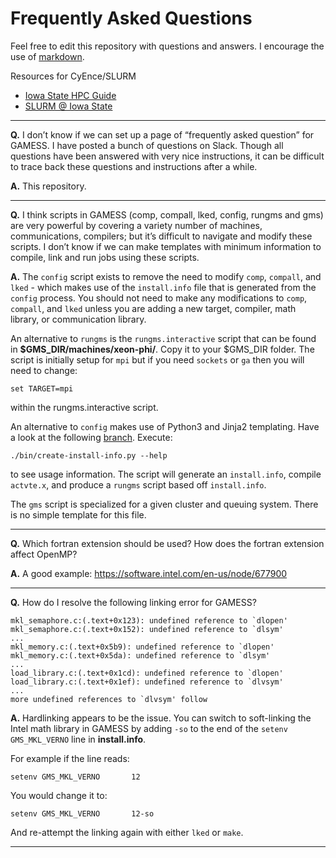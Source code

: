 # Frequently Asked Questions

Feel free to edit this repository with questions and answers. I encourage the use of [markdown](https://github.com/adam-p/markdown-here/wiki/Markdown-Cheatsheet).

Resources for CyEnce/SLURM

*  [Iowa State HPC Guide](https://www.hpc.iastate.edu/guides)
*  [SLURM @ Iowa State](https://www.hpc.iastate.edu/sites/default/files/uploads/HPCHowTo/2018%20April%2011%20How%20to%20Use%20Condo-CyEnce.pdf )

----

**Q.**  I don’t know if we can set up a page of “frequently asked question” for GAMESS. I have posted a bunch of questions on Slack. Though all questions have been answered with very nice instructions, it can be difficult to trace back these questions and instructions after a while.

**A.**  This repository.

----

**Q.**  I think scripts in GAMESS (comp, compall, lked, config, rungms and gms) are very powerful by covering a variety number of machines, communications, compilers; but it’s difficult to navigate and modify these scripts. I don’t know if we can make templates with minimum information to compile, link and run jobs using these scripts.

**A.**  The `config` script exists to remove the need to modify `comp`, `compall`, and `lked` - which makes use of the `install.info` file that is generated from the `config` process.  You should not need to make any modifications to `comp`, `compall`, and `lked` unless you are adding a new target, compiler, math library, or communication library.

   An alternative to `rungms` is the `rungms.interactive` script that can be found in **$GMS_DIR/machines/xeon-phi/**. Copy it to your $GMS_DIR folder. The script is initially setup for `mpi` but if you need `sockets` or `ga` then you will need to change:

`set TARGET=mpi`

within the rungms.interactive script.

An alternative to `config` makes use of Python3 and Jinja2 templating. Have a look at the following [branch](https://github.com/gms-bbg/gamess/tree/saromleang/jinja-templating). Execute:

`./bin/create-install-info.py --help`

to see usage information.  The script will generate an `install.info`, compile `actvte.x`, and produce a `rungms` script based off `install.info`.

The `gms` script is specialized for a given cluster and queuing system. There is no simple template for this file.

----

**Q.**  Which fortran extension should be used? How does the fortran extension affect OpenMP?

**A.**  A good example: https://software.intel.com/en-us/node/677900

----
**Q.**  How do I resolve the following linking error for GAMESS?
```
mkl_semaphore.c:(.text+0x123): undefined reference to `dlopen'
mkl_semaphore.c:(.text+0x152): undefined reference to `dlsym'
...
mkl_memory.c:(.text+0x5b9): undefined reference to `dlopen'
mkl_memory.c:(.text+0x5da): undefined reference to `dlsym'
...
load_library.c:(.text+0x1cd): undefined reference to `dlopen'
load_library.c:(.text+0x1ef): undefined reference to `dlvsym'
...
more undefined references to `dlvsym' follow
```

**A.**  Hardlinking appears to be the issue. You can switch to soft-linking the Intel math library in GAMESS by adding `-so` to the end of the `setenv GMS_MKL_VERNO` line in **install.info**.

For example if the line reads:
```
setenv GMS_MKL_VERNO       12
```

You would change it to:
```
setenv GMS_MKL_VERNO       12-so
```

And re-attempt the linking again with either `lked` or `make`.

----
